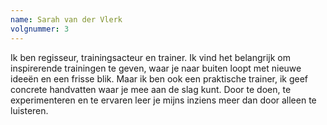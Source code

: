 ```yaml
---
name: Sarah van der Vlerk
volgnummer: 3
---
```


Ik ben regisseur, trainingsacteur en trainer. Ik vind het belangrijk om inspirerende trainingen te geven, waar je naar buiten loopt met nieuwe ideeën en een frisse blik. Maar ik ben ook een praktische trainer, ik geef concrete handvatten waar je mee aan de slag kunt. Door te doen, te experimenteren en te ervaren leer je mijns inziens meer dan door alleen te luisteren.